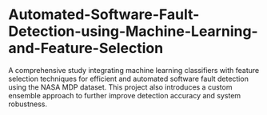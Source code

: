 # Automated-Software-Fault-Detection-using-Machine-Learning-and-Feature-Selection
A comprehensive study integrating machine learning classifiers with feature selection techniques for efficient and automated software fault detection using the NASA MDP dataset. This project also introduces a custom ensemble approach to further improve detection accuracy and system robustness.
